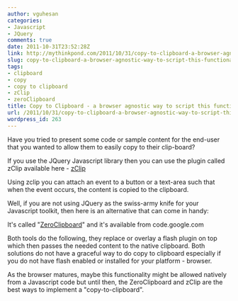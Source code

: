 ```yaml
---
author: vguhesan
categories:
- Javascript
- JQuery
comments: true
date: 2011-10-31T23:52:28Z
link: http://mythinkpond.com/2011/10/31/copy-to-clipboard-a-browser-agnostic-way-to-script-this-functionality/
slug: copy-to-clipboard-a-browser-agnostic-way-to-script-this-functionality
tags:
- clipboard
- copy
- copy to clipboard
- zClip
- zeroClipboard
title: Copy to Clipboard - a browser agnostic way to script this functionality
url: /2011/10/31/copy-to-clipboard-a-browser-agnostic-way-to-script-this-functionality/
wordpress_id: 263
---
```


Have you tried to present some code or sample content for the end-user that you wanted to allow them to easily copy to their clip-board?

If you use the JQuery Javascript library then you can use the plugin called zClip available here - [zClip](http://www.steamdev.com/zclip/)

Using zclip you can attach an event to a button or a text-area such that when the event occurs, the content is copied to the clipboard.

Well, if you are not using JQuery as the swiss-army knife for your Javascript toolkit, then here is an alternative that can come in handy:

It's called "[ZeroClipboard](http://code.google.com/p/zeroclipboard/)" and it's available from code.google.com

Both tools do the following, they replace or overlay a flash plugin on top which then passes the needed content to the native clipboard. Both solutions do not have a graceful way to do copy to clipboard especially if you do not have flash enabled or installed for your platform - browser.

As the browser matures, maybe this functionality might be allowed natively from a Javascript code but until then, the ZeroClipboard and zClip are the best ways to implement a "copy-to-clipboard".


